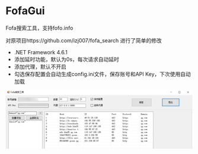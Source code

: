 # FofaGui
Fofa搜索工具，支持fofo.info

对原项目https://github.com/izj007/fofa_search 进行了简单的修改

- .NET Framework 4.6.1
- 添加延时功能，默认为0s，每次请求自动延时
- 添加代理，默认不开启
- 勾选保存配置会自动生成config.ini文件，保存账号和API Key，下次使用自动加载

![1](./images/1.png)

